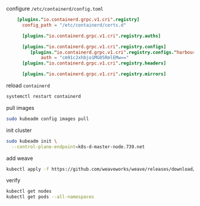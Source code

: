 


configure `/etc/containerd/config.toml`

```toml
    [plugins."io.containerd.grpc.v1.cri".registry]
      config_path = "/etc/containerd/certs.d"

      [plugins."io.containerd.grpc.v1.cri".registry.auths]

      [plugins."io.containerd.grpc.v1.cri".registry.configs]
         [plugins."io.containerd.grpc.v1.cri".registry.configs."harbour.739.net".auth]
             auth = "cm91c2xhbjo1MG05RmlEMw=="
      [plugins."io.containerd.grpc.v1.cri".registry.headers]

      [plugins."io.containerd.grpc.v1.cri".registry.mirrors]
```
reload `containerd`
```bash
systemctl restart containerd
```
pull images
```bash
sudo kubeadm config images pull
```
init cluster
```bash
sudo kubeadm init \
  --control-plane-endpoint=k8s-d-master-node.739.net
```
add weave
```bash
kubectl apply -f https://github.com/weaveworks/weave/releases/download/v2.8.1/weave-daemonset-k8s.yaml
```
verify
```bash
kubectl get nodes
kubectl get pods --all-namespaces
```
